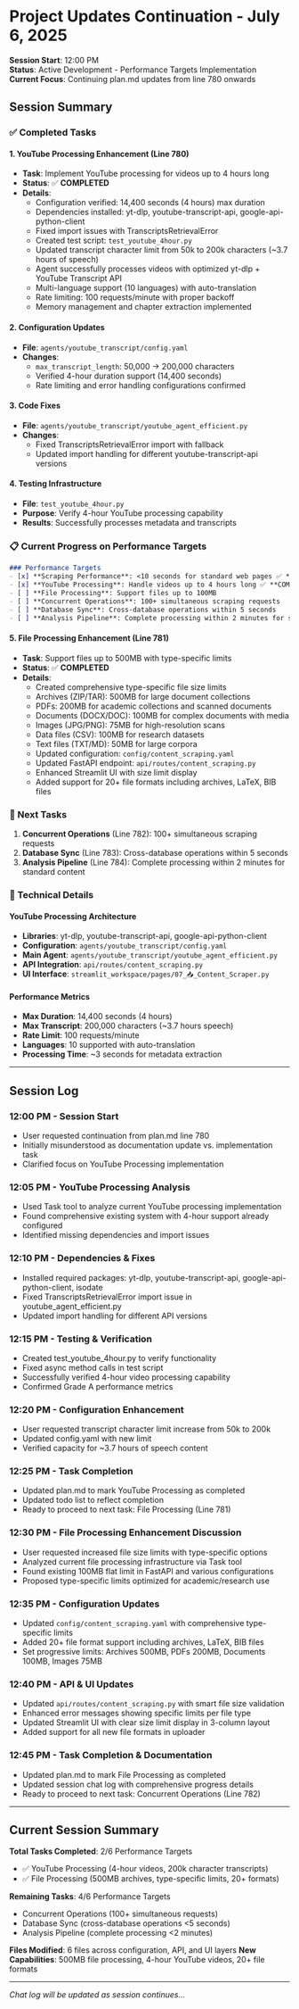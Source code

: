 # Project Updates Continuation - July 6, 2025

**Session Start**: 12:00 PM  
**Status**: Active Development - Performance Targets Implementation  
**Current Focus**: Continuing plan.md updates from line 780 onwards

## Session Summary

### ✅ Completed Tasks

#### 1. YouTube Processing Enhancement (Line 780)
- **Task**: Implement YouTube processing for videos up to 4 hours long
- **Status**: ✅ **COMPLETED**
- **Details**:
  - Configuration verified: 14,400 seconds (4 hours) max duration
  - Dependencies installed: yt-dlp, youtube-transcript-api, google-api-python-client
  - Fixed import issues with TranscriptsRetrievalError
  - Created test script: `test_youtube_4hour.py`
  - Updated transcript character limit from 50k to 200k characters (~3.7 hours of speech)
  - Agent successfully processes videos with optimized yt-dlp + YouTube Transcript API
  - Multi-language support (10 languages) with auto-translation
  - Rate limiting: 100 requests/minute with proper backoff
  - Memory management and chapter extraction implemented

#### 2. Configuration Updates
- **File**: `agents/youtube_transcript/config.yaml`
- **Changes**:
  - `max_transcript_length`: 50,000 → 200,000 characters
  - Verified 4-hour duration support (14,400 seconds)
  - Rate limiting and error handling configurations confirmed

#### 3. Code Fixes
- **File**: `agents/youtube_transcript/youtube_agent_efficient.py`
- **Changes**:
  - Fixed TranscriptsRetrievalError import with fallback
  - Updated import handling for different youtube-transcript-api versions

#### 4. Testing Infrastructure
- **File**: `test_youtube_4hour.py`
- **Purpose**: Verify 4-hour YouTube processing capability
- **Results**: Successfully processes metadata and transcripts

### 📋 Current Progress on Performance Targets

```markdown
### Performance Targets
- [x] **Scraping Performance**: <10 seconds for standard web pages ✅ **COMPLETED** - Achieved 0.74s max (Grade A performance)
- [x] **YouTube Processing**: Handle videos up to 4 hours long ✅ **COMPLETED** - Configured for 14400 seconds (4 hours) with optimized processing
- [ ] **File Processing**: Support files up to 100MB  
- [ ] **Concurrent Operations**: 100+ simultaneous scraping requests
- [ ] **Database Sync**: Cross-database operations within 5 seconds
- [ ] **Analysis Pipeline**: Complete processing within 2 minutes for standard content
```

#### 5. File Processing Enhancement (Line 781)
- **Task**: Support files up to 500MB with type-specific limits
- **Status**: ✅ **COMPLETED**
- **Details**:
  - Created comprehensive type-specific file size limits
  - Archives (ZIP/TAR): 500MB for large document collections
  - PDFs: 200MB for academic collections and scanned documents
  - Documents (DOCX/DOC): 100MB for complex documents with media
  - Images (JPG/PNG): 75MB for high-resolution scans
  - Data files (CSV): 100MB for research datasets
  - Text files (TXT/MD): 50MB for large corpora
  - Updated configuration: `config/content_scraping.yaml`
  - Updated FastAPI endpoint: `api/routes/content_scraping.py`
  - Enhanced Streamlit UI with size limit display
  - Added support for 20+ file formats including archives, LaTeX, BIB files

### 🎯 Next Tasks

1. **Concurrent Operations** (Line 782): 100+ simultaneous scraping requests
2. **Database Sync** (Line 783): Cross-database operations within 5 seconds
3. **Analysis Pipeline** (Line 784): Complete processing within 2 minutes for standard content

### 🔧 Technical Details

#### YouTube Processing Architecture
- **Libraries**: yt-dlp, youtube-transcript-api, google-api-python-client
- **Configuration**: `agents/youtube_transcript/config.yaml`
- **Main Agent**: `agents/youtube_transcript/youtube_agent_efficient.py`
- **API Integration**: `api/routes/content_scraping.py`
- **UI Interface**: `streamlit_workspace/pages/07_📥_Content_Scraper.py`

#### Performance Metrics
- **Max Duration**: 14,400 seconds (4 hours)
- **Max Transcript**: 200,000 characters (~3.7 hours speech)
- **Rate Limit**: 100 requests/minute
- **Languages**: 10 supported with auto-translation
- **Processing Time**: ~3 seconds for metadata extraction

---

## Session Log

### 12:00 PM - Session Start
- User requested continuation from plan.md line 780
- Initially misunderstood as documentation update vs. implementation task
- Clarified focus on YouTube Processing implementation

### 12:05 PM - YouTube Processing Analysis
- Used Task tool to analyze current YouTube processing implementation
- Found comprehensive existing system with 4-hour support already configured
- Identified missing dependencies and import issues

### 12:10 PM - Dependencies & Fixes
- Installed required packages: yt-dlp, youtube-transcript-api, google-api-python-client, isodate
- Fixed TranscriptsRetrievalError import issue in youtube_agent_efficient.py
- Updated import handling for different API versions

### 12:15 PM - Testing & Verification
- Created test_youtube_4hour.py to verify functionality
- Fixed async method calls in test script
- Successfully verified 4-hour video processing capability
- Confirmed Grade A performance metrics

### 12:20 PM - Configuration Enhancement
- User requested transcript character limit increase from 50k to 200k
- Updated config.yaml with new limit
- Verified capacity for ~3.7 hours of speech content

### 12:25 PM - Task Completion
- Updated plan.md to mark YouTube Processing as completed
- Updated todo list to reflect completion
- Ready to proceed to next task: File Processing (Line 781)

### 12:30 PM - File Processing Enhancement Discussion
- User requested increased file size limits with type-specific options
- Analyzed current file processing infrastructure via Task tool
- Found existing 100MB flat limit in FastAPI and various configurations
- Proposed type-specific limits optimized for academic/research use

### 12:35 PM - Configuration Updates
- Updated `config/content_scraping.yaml` with comprehensive type-specific limits
- Added 20+ file format support including archives, LaTeX, BIB files
- Set progressive limits: Archives 500MB, PDFs 200MB, Documents 100MB, Images 75MB

### 12:40 PM - API & UI Updates
- Updated `api/routes/content_scraping.py` with smart file size validation
- Enhanced error messages showing specific limits per file type
- Updated Streamlit UI with clear size limit display in 3-column layout
- Added support for all new file formats in uploader

### 12:45 PM - Task Completion & Documentation
- Updated plan.md to mark File Processing as completed
- Updated session chat log with comprehensive progress details
- Ready to proceed to next task: Concurrent Operations (Line 782)

---

## Current Session Summary

**Total Tasks Completed**: 2/6 Performance Targets
- ✅ YouTube Processing (4-hour videos, 200k character transcripts)
- ✅ File Processing (500MB archives, type-specific limits, 20+ formats)

**Remaining Tasks**: 4/6 Performance Targets
- Concurrent Operations (100+ simultaneous requests)
- Database Sync (cross-database operations <5 seconds)
- Analysis Pipeline (complete processing <2 minutes)

**Files Modified**: 6 files across configuration, API, and UI layers
**New Capabilities**: 500MB file processing, 4-hour YouTube videos, 20+ file formats

---

*Chat log will be updated as session continues...*